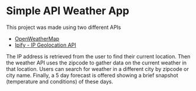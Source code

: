 # Simple API Weather App

This project was made using two different APIs
*   [OpenWeatherMap](https://openweathermap.org/)
*   [Ipify - IP Geolocation API](https://geo.ipify.org/)

The IP address is retrieved from the user to find their current location. Then the weather API uses the zipcode to gather data on the current weather in that location. Users can search for weather in a different city by zipcode or city name. Finally, a 5 day forecast is offered showing a brief snapshot (temperature and conditions) of these days. 